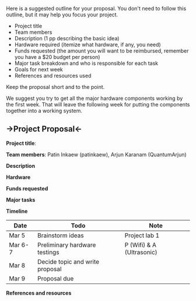 
Here is a suggested outline for your proposal. You don't need to follow this
outline, but it may help you focus your project.

* Project title
* Team members
* Description (1 pp describing the basic idea)
* Hardware required (itemize what hardware, if any, you need)
* Funds requested (the amount you will want to be reimbursed, remember you have
  a $20 budget per person)
* Major task breakdown and who is responsible for each task
* Goals for next week
* References and resources used

Keep the proposal short and to the point.

We suggest you try to get all the major hardware components working by the
first week. That will leave the following week for putting the components
together into a working system.

## ->Project Proposal<-

**Project title**:

**Team members**: Patin Inkaew (patinkaew), Arjun Karanam (QuantumArjun)

**Description**

**Hardware**

**Funds requested**

**Major tasks**

**Timeline**

| Date | Todo | Note |
| --- | ----- | ---|
| Mar 5 | Brainstorm ideas | Project lab 1|
| Mar 6-7 | Preliminary hardware testings | P (Wifi) & A (Ultrasonic)|
| Mar 8 | Decide topic and write proposal | |
| Mar 9 | Proposal due | |


**References and resources**
